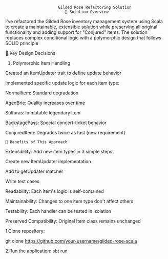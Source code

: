                            Gilded Rose Refactoring Solution
                              🎯 Solution Overview

I've refactored the Gilded Rose inventory management system using Scala to create a maintainable, extensible solution while preserving all original functionality and adding support for "Conjured" items. The solution replaces complex conditional logic with a polymorphic design that follows SOLID principle

🧠 Key Design Decisions
1. Polymorphic Item Handling


Created an ItemUpdater trait to define update behavior

Implemented specific update logic for each item type:

NormalItem: Standard degradation

AgedBrie: Quality increases over time

Sulfuras: Immutable legendary item

BackstagePass: Special concert-ticket behavior

ConjuredItem: Degrades twice as fast (new requirement)

    
  
    🚀 Benefits of This Approach
Extensibility: Add new item types in 3 simple steps:

Create new ItemUpdater implementation

Add to getUpdater matcher

Write test cases

Readability: Each item's logic is self-contained

Maintainability: Changes to one item type don't affect others

Testability: Each handler can be tested in isolation

Preserved Compatibility: Original Item class remains unchanged

1.Clone repository:

git clone https://github.com/your-username/gilded-rose-scala

2.Run the application:
sbt run
